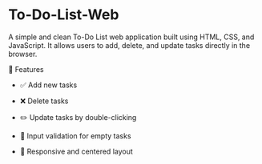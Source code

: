 # To-Do-List-Web

A simple and clean To-Do List web application built using HTML, CSS, and JavaScript. It allows users to add, delete, and update tasks directly in the browser.

🚀 Features

   - ✅ Add new tasks

   - ❌ Delete tasks

   - ✏️ Update tasks by double-clicking

   - 🧼 Input validation for empty tasks

   - 🎯 Responsive and centered layout
